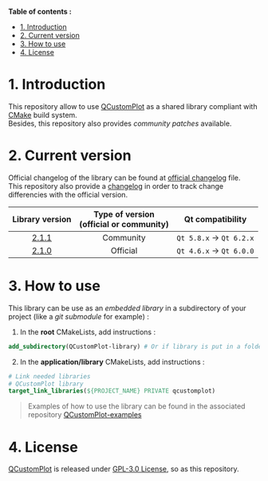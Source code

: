 **Table of contents :**
- [1. Introduction](#1-introduction)
- [2. Current version](#2-current-version)
- [3. How to use](#3-how-to-use)
- [4. License](#4-license)

# 1. Introduction

This repository allow to use [QCustomPlot][qcp-main] as a shared library compliant with [CMake][cmake] build system.  
Besides, this repository also provides _community patches_ available.

# 2. Current version

Official changelog of the library can be found at [official changelog][changelog-official] file.  
This repository also provide a [changelog][changelog-repo] in order to track change differencies with the official version.

| Library version | Type of version<br>(**official** or **community**) | Qt compatibility |
| :-: | :-: | :-: |
| [2.1.1][tag-2.1.1] | Community | `Qt 5.8.x` -> `Qt 6.2.x` |
| [2.1.0][tag-2.1.0] | Official | `Qt 4.6.x` -> `Qt 6.0.0` |

# 3. How to use

This library can be use as an _embedded library_ in a subdirectory of your project (like a _git submodule_ for example) :
1. In the **root** CMakeLists, add instructions :
```cmake
add_subdirectory(QCustomPlot-library) # Or if library is put in a folder "dependencies" : add_subdirectory(dependencies/QCustomPlot-library)
```

2. In the **application/library** CMakeLists, add instructions :
```cmake
# Link needed libraries
# QCustomPlot library
target_link_libraries(${PROJECT_NAME} PRIVATE qcustomplot)
```
> Examples of how to use the library can be found in the associated repository [QCustomPlot-examples][repo-qcp-examples]

# 4. License

[QCustomPlot][qcp-main] is released under [GPL-3.0 License][license], so as this repository.

<!-- Links to QCustomPlot website -->
[qcp-main]: https://www.qcustomplot.com/index.php/introduction
[qcp-doc]: https://www.qcustomplot.com/documentation/index.html

<!-- Links to useful ressources -->
[cmake]: https://cmake.org/

<!-- Links to external repositories -->
[repo-qcp-examples]: https://github.com/leger50/QCustomPlot-examples

<!-- Links to this repository -->
[changelog-repo]: https://github.com/leger50/QCustomPlot-library/blob/dev/CHANGELOG.md
[changelog-official]: https://github.com/leger50/QCustomPlot-library/blob/dev/changelog-official.txt
[license]: https://github.com/leger50/QCustomPlot-library/blob/master/LICENSE.md

[tag-2.1.1]: https://github.com/leger50/QCustomPlot-library/releases/tag/2.1.1
[tag-2.1.0]: https://github.com/leger50/QCustomPlot-library/releases/tag/2.1.0
